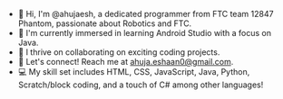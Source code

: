  - 👋 Hi, I'm @ahujaesh, a dedicated programmer from FTC team 12847 Phantom, passionate about Robotics and FTC.
 - 👀 I'm currently immersed in learning Android Studio with a focus on Java.
 - 🌱 I thrive on collaborating on exciting coding projects.
 - 💬 Let's connect! Reach me at ahuja.eshaan0@gmail.com.
 - 💻 My skill set includes HTML, CSS, JavaScript, Java, Python, Scratch/block coding, and a touch of C# among other languages!

<!---
ahujaesh/ahujaesh is a ✨ special ✨ repository because its `README.md` (this file) appears on your GitHub profile.
You can click the Preview link to take a look at your changes.
--->


